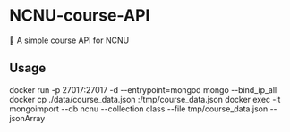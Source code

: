 # NCNU-course-API
🏫 A simple course API for NCNU

## Usage
docker run -p 27017:27017 -d --entrypoint=mongod mongo --bind_ip_all
docker cp ./data/course_data.json <container-name-or-id>:/tmp/course_data.json
docker exec -it <container-name-or-id> mongoimport  --db ncnu --collection class --file tmp/course_data.json --jsonArray